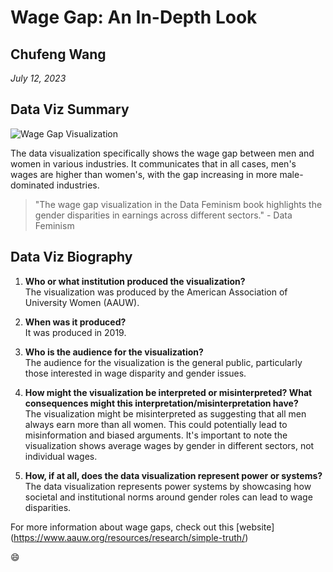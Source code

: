 # Wage Gap: An In-Depth Look

## Chufeng Wang

*July 12, 2023*

## Data Viz Summary

![Wage Gap Visualization](wage-gap.png)

The data visualization specifically shows the wage gap between men and women in various industries. It communicates that in all cases, men's wages are higher than women's, with the gap increasing in more male-dominated industries.

> "The wage gap visualization in the Data Feminism book highlights the gender disparities in earnings across different sectors." - Data Feminism

## Data Viz Biography

1.  **Who or what institution produced the visualization?**\
    The visualization was produced by the American Association of University Women (AAUW).

2.  **When was it produced?**\
    It was produced in 2019.

3.  **Who is the audience for the visualization?**\
    The audience for the visualization is the general public, particularly those interested in wage disparity and gender issues.

4.  **How might the visualization be interpreted or misinterpreted? What consequences might this interpretation/misinterpretation have?**\
    The visualization might be misinterpreted as suggesting that all men always earn more than all women. This could potentially lead to misinformation and biased arguments. It's important to note the visualization shows average wages by gender in different sectors, not individual wages.

5.  **How, if at all, does the data visualization represent power or systems?**\
    The data visualization represents power systems by showcasing how societal and institutional norms around gender roles can lead to wage disparities.

For more information about wage gaps, check out this [website] (<https://www.aauw.org/resources/research/simple-truth/>)

:smile:
